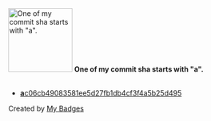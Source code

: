 <img src="https://my-badges.github.io/my-badges/a-commit.png" alt="One of my commit sha starts with &quot;a&quot;." title="One of my commit sha starts with &quot;a&quot;." width="128">
<strong>One of my commit sha starts with &quot;a&quot;.</strong>
<br><br>

- <a href="https://github.com/pmprado/hello-world/commit/ac06cb49083581ee5d27fb1db4cf3f4a5b25d495"><strong>a</strong>c06cb49083581ee5d27fb1db4cf3f4a5b25d495</a>


Created by <a href="https://github.com/my-badges/my-badges">My Badges</a>